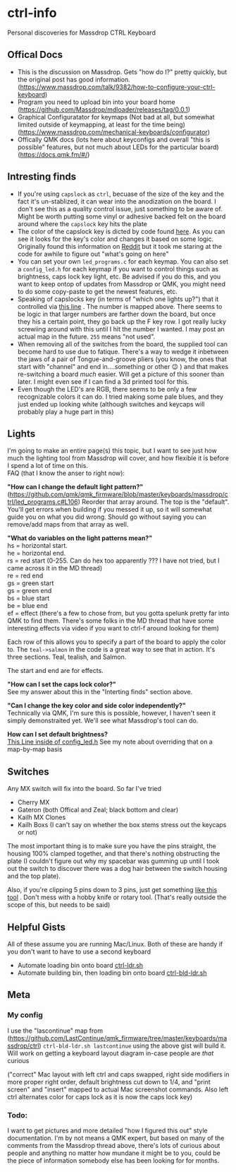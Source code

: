 # ctrl-info
Personal discoveries for Massdrop CTRL Keyboard

## Offical Docs
* This is the discussion on Massdrop. Gets "how do I?" pretty quickly, but the original post has good information. (https://www.massdrop.com/talk/9382/how-to-configure-your-ctrl-keyboard)
* Program you need to upload bin into your board home (https://github.com/Massdrop/mdloader/releases/tag/0.0.1)
* Graphical Configuratator for keymaps (Not bad at all, but somewhat limited outside of keymapping, at least for the time being) (https://www.massdrop.com/mechanical-keyboards/configurator)
* Offically QMK docs (lots here about keyconfigs and overall "this is possible" features, but not much about LEDs for the particular board) (https://docs.qmk.fm/#/)

## Intresting finds
* If you're using `capslock` as `ctrl`, becuase of the size of the key and the fact it's un-stablized, it can wear into the anodization on the board. I don't see this as a quality control issue, just something to be aware of. Might be worth putting some vinyl or adhesive backed felt on the board around where the `capslock` key hits the plate
* The color of the capslock key is dicted by code found [here](https://github.com/qmk/qmk_firmware/blob/30680c6eb396a2bb06928afd69edae9908ac84fb/tmk_core/protocol/arm_atsam/led_matrix.c#L421). As you can see it looks for the key's color and changes it based on some logic. Originally found this information on [Reddit](https://www.reddit.com/r/olkb/comments/9c104l/customizing_rgb_on_massdrops_ctrl/) but it took me staring at the code for awhile to figure out "what's going on here"
* You can set your own `led_programs.c` for each keymap. You can also set a `config_led.h` for each keymap if you want to control things such as brightness, caps lock key light, etc. Be advised if you do this, and you want to keep ontop of updates from Massdrop or QMK, you might need to do some copy-paste to get the newest features, etc. 
* Speaking of capslocks key (in terms of "which one lights up?") that it controlled via [this line](https://github.com/LastContinue/qmk_firmware/blob/master/keyboards/massdrop/ctrl/config_led.h#L186) . The number is mapped above. There seems to be logic in that larger numbers are farther down the board, but once they his a certain point, they go back up the F key row. I got really lucky screwiing around with this until I hit the number I wanted. I may post an actual map in the future. `255` means "not used".
* When removing all of the switches from the board, the supplied tool can become hard to use due to fatique. There's a way to wedge it inbetween the jaws of a pair of Tongue-and-groove pliers (you know, the ones that start with "channel" and end in....something or other 😉 ) and that makes re-switching a board _much_ easier. Will get a picture of this sooner than later. I might even see if I can find a 3d printed tool for this.
* Even though the LED's are RGB, there seems to be only a few recognizable colors it can do. I tried making some pale blues, and they just ended up looking white (although switches and keycaps will probably play a huge part in this)

## Lights
I'm going to make an entire page(s) this topic, but I want to see just how much the lighting tool from Massdrop will cover, and how flexible it is before I spend a lot of time on this.  
FAQ (that I know the anser to right now):

**"How can I change the default light pattern?"**  
(https://github.com/qmk/qmk_firmware/blob/master/keyboards/massdrop/ctrl/led_programs.c#L106)
Reorder that array around. The top is the "default". You'll get errors when building if you messed it up, so it will somewhat guide you on what you did wrong. Should go without saying you can remove/add maps from that array as well. 

**"What do variables on the light patterns mean?"**  
hs = horizontal start.   
he = horizontal end.  
rs = red start (0-255. Can do hex too apparently ??? I have not tried, but I came across it in the MD thread)  
re = red end  
gs = green start  
gs = green end  
bs = blue start  
be = blue end  
ef = effect (there's a few to chose from, but you gotta spelunk pretty far into QMK to find them. There's some folks in the MD thread that have some interesting effects via video if you want to ctrl-f around looking for them)  

Each row of this allows you to specify a part of the board to apply the color to. The  `teal->salmon` in the code is a great way to see that in action. It's three sections. Teal, tealish, and Salmon.   

The start and end are for effects.

**"How can I set the caps lock color?"**  
See my answer about this in the "Interting finds" section above.

**"Can I change the key color and side color independently?"**  
Technically via QMK, I'm sure this is possible, however, I haven't seen it simply demonstraited yet. We'll see what Massdrop's tool can do.

**How can I set default brightness?**  
[This Line inside of config_led.h](https://github.com/qmk/qmk_firmware/blob/master/keyboards/massdrop/ctrl/config_led.h#L34) See my note about overriding that on a map-by-map basis

## Switches
Any MX switch will fix into the board. So far I've tried
* Cherry MX
* Gateron (both Offical and Zeal; black bottom and clear)
* Kailh MX Clones
* Kailh Boxs (I can't say on whether the box stems stress out the keycaps or not) 

The most important thing is to make sure you have the pins straight, the housing 100% clamped together, and that there's nothing obstructing the plate (I couldn't figure out why my spacebar was gumming up until I took out the switch to discover there was a dog hair between the switch housing and the top plate).

Also, if you're clipping 5 pins down to 3 pins, just get something [like this tool](http://a.co/d/1bV6Ukt) . Don't mess with a hobby knife or rotary tool. (That's really outside the scope of this, but needs to be said)

## Helpful Gists 
All of these assume you are running Mac/Linux. Both of these are handy if you don't want to have to use a second keyboard
* Automate loading bin onto board [ctrl-ldr.sh](https://gist.github.com/LastContinue/65dc6e6dcd8181dc6c82ed351b7525ad)
* Automate building bin, then loading bin onto board [ctrl-bld-ldr.sh](https://gist.github.com/LastContinue/ad5a526033e8965563e407d8f0b1b09e)

## Meta
### My config

I use the "lascontinue" map from (https://github.com/LastContinue/qmk_firmware/tree/master/keyboards/massdrop/ctrl)
`ctrl-bld-ldr.sh lastcontinue` using the above gist will build it. Will work on getting a keyboard layout diagram in-case people are _that_ curious

("correct" Mac layout with left ctrl and caps swapped, right side modifiers in more proper right order, default brightness cut down to 1/4, and "print screen" and "insert" mapped to actual Mac screenshot commands. Also left ctrl alternates color for caps lock as it is now the caps lock key)

### Todo:
I want to get pictures and more detailed "how I figured this out" style documentation. I'm by not means a QMK expert, but based on many of the comments from the Massdrop thread above, there's lots of curious about people and anything no matter how mundane it might be to you, could be the piece of information somebody else has been looking for for months. 
